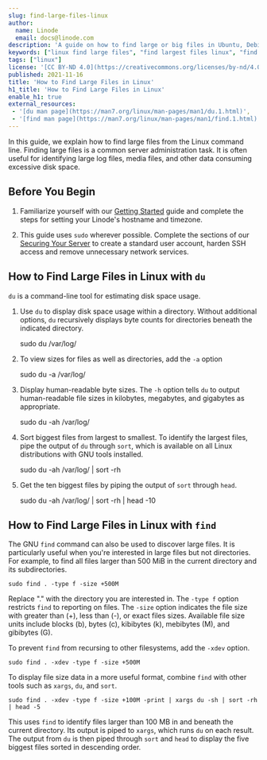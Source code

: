 ```yaml
---
slug: find-large-files-linux
author:
  name: Linode
  email: docs@linode.com
description: 'A guide on how to find large or big files in Ubuntu, Debian, Fedora, CentOS Linux systems or most other Unix-like systems.'
keywords: ["linux find large files", "find largest files linux", "find big files linux"]
tags: ["linux"]
license: '[CC BY-ND 4.0](https://creativecommons.org/licenses/by-nd/4.0)'
published: 2021-11-16
title: 'How to Find Large Files in Linux'
h1_title: 'How to Find Large Files in Linux'
enable_h1: true
external_resources:
 - '[du man page](https://man7.org/linux/man-pages/man1/du.1.html)',
 - '[find man page](https://man7.org/linux/man-pages/man1/find.1.html)'
---
```


In this guide, we explain how to find large files from the Linux command line. Finding large files is a common server administration task. It is often useful for identifying large log files, media files, and other data consuming excessive disk space.

## Before You Begin

1.  Familiarize yourself with our [Getting Started](/docs/getting-started/) guide and complete the steps for setting your Linode's hostname and timezone.

2.  This guide uses `sudo` wherever possible. Complete the sections of our [Securing Your Server](/docs/security/securing-your-server/) to create a standard user account, harden SSH access and remove unnecessary network services.

## How to Find Large Files in Linux with `du`

`du` is a command-line tool for estimating disk space usage. 

1.  Use `du` to display disk space usage within a directory. Without additional options, `du` recursively displays byte counts for directories beneath the indicated directory.

    sudo du /var/log/

2.  To view sizes for files as well as directories, add the `-a` option

    sudo du -a /var/log/

3.  Display human-readable byte sizes. The `-h` option tells `du` to output human-readable file sizes in kilobytes, megabytes, and gigabytes as appropriate.

    sudo du -ah /var/log/

5.  Sort biggest files from largest to smallest. To identify the largest files, pipe the output of `du` through `sort`, which is available on all Linux distributions with GNU tools installed.

    sudo du -ah /var/log/ | sort -rh


6.  Get the ten biggest files by piping the output of `sort` through `head`.

    sudo du -ah /var/log/ | sort -rh | head -10

## How to Find Large Files in Linux with `find`

The GNU `find` command can also be used to discover large files. It is particularly useful when you're interested in large files but not directories. For example, to find all files larger than 500 MiB in the current directory and its subdirectories.

    sudo find . -type f -size +500M

Replace "." with the directory you are interested in. The `-type f` option restricts `find` to reporting on files. The `-size` option indicates the file size with greater than (+), less than (-), or exact files sizes. Available file size units include blocks (b), bytes (c), kibibytes (k), mebibytes (M), and gibibytes (G).

To prevent `find` from recursing to other filesystems, add the `-xdev` option.

    sudo find . -xdev -type f -size +500M

To display file size data in a more useful format, combine `find` with other tools such as `xargs`, `du`, and `sort`.

    sudo find . -xdev -type f -size +100M -print | xargs du -sh | sort -rh | head -5

This uses `find` to identify files larger than 100 MB in and beneath the current directory. Its output is piped to `xargs`, which runs `du` on each result. The output from `du` is then piped through `sort` and `head` to display the five biggest files sorted in descending order.